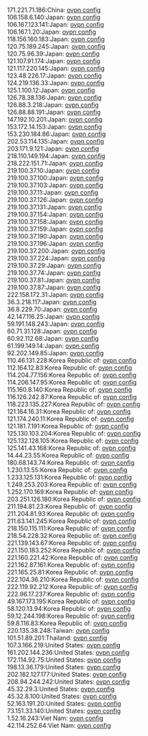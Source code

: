 171.221.71.186:China: [ovpn config](vpn/171_221_71_186.ovpn)  
106.158.6.140:Japan: [ovpn config](vpn/106_158_6_140.ovpn)  
106.167.123.141:Japan: [ovpn config](vpn/106_167_123_141.ovpn)  
106.167.1.20:Japan: [ovpn config](vpn/106_167_1_20.ovpn)  
118.156.160.183:Japan: [ovpn config](vpn/118_156_160_183.ovpn)  
120.75.189.245:Japan: [ovpn config](vpn/120_75_189_245.ovpn)  
120.75.96.39:Japan: [ovpn config](vpn/120_75_96_39.ovpn)  
121.107.91.174:Japan: [ovpn config](vpn/121_107_91_174.ovpn)  
121.117.220.145:Japan: [ovpn config](vpn/121_117_220_145.ovpn)  
123.48.226.17:Japan: [ovpn config](vpn/123_48_226_17.ovpn)  
124.219.136.33:Japan: [ovpn config](vpn/124_219_136_33.ovpn)  
125.1.100.12:Japan: [ovpn config](vpn/125_1_100_12.ovpn)  
126.78.38.136:Japan: [ovpn config](vpn/126_78_38_136.ovpn)  
126.88.3.218:Japan: [ovpn config](vpn/126_88_3_218.ovpn)  
126.88.88.191:Japan: [ovpn config](vpn/126_88_88_191.ovpn)  
147.192.10.201:Japan: [ovpn config](vpn/147_192_10_201.ovpn)  
153.172.14.153:Japan: [ovpn config](vpn/153_172_14_153.ovpn)  
153.230.184.86:Japan: [ovpn config](vpn/153_230_184_86.ovpn)  
202.53.114.135:Japan: [ovpn config](vpn/202_53_114_135.ovpn)  
203.171.9.121:Japan: [ovpn config](vpn/203_171_9_121.ovpn)  
218.110.149.194:Japan: [ovpn config](vpn/218_110_149_194.ovpn)  
218.222.151.71:Japan: [ovpn config](vpn/218_222_151_71.ovpn)  
219.100.37.10:Japan: [ovpn config](vpn/219_100_37_10.ovpn)  
219.100.37.100:Japan: [ovpn config](vpn/219_100_37_100.ovpn)  
219.100.37.103:Japan: [ovpn config](vpn/219_100_37_103.ovpn)  
219.100.37.11:Japan: [ovpn config](vpn/219_100_37_11.ovpn)  
219.100.37.126:Japan: [ovpn config](vpn/219_100_37_126.ovpn)  
219.100.37.131:Japan: [ovpn config](vpn/219_100_37_131.ovpn)  
219.100.37.154:Japan: [ovpn config](vpn/219_100_37_154.ovpn)  
219.100.37.158:Japan: [ovpn config](vpn/219_100_37_158.ovpn)  
219.100.37.159:Japan: [ovpn config](vpn/219_100_37_159.ovpn)  
219.100.37.190:Japan: [ovpn config](vpn/219_100_37_190.ovpn)  
219.100.37.196:Japan: [ovpn config](vpn/219_100_37_196.ovpn)  
219.100.37.200:Japan: [ovpn config](vpn/219_100_37_200.ovpn)  
219.100.37.224:Japan: [ovpn config](vpn/219_100_37_224.ovpn)  
219.100.37.29:Japan: [ovpn config](vpn/219_100_37_29.ovpn)  
219.100.37.74:Japan: [ovpn config](vpn/219_100_37_74.ovpn)  
219.100.37.81:Japan: [ovpn config](vpn/219_100_37_81.ovpn)  
219.100.37.87:Japan: [ovpn config](vpn/219_100_37_87.ovpn)  
222.158.172.31:Japan: [ovpn config](vpn/222_158_172_31.ovpn)  
36.3.218.117:Japan: [ovpn config](vpn/36_3_218_117.ovpn)  
36.8.229.70:Japan: [ovpn config](vpn/36_8_229_70.ovpn)  
42.147.116.25:Japan: [ovpn config](vpn/42_147_116_25.ovpn)  
59.191.148.243:Japan: [ovpn config](vpn/59_191_148_243.ovpn)  
60.71.31.128:Japan: [ovpn config](vpn/60_71_31_128.ovpn)  
60.92.112.68:Japan: [ovpn config](vpn/60_92_112_68.ovpn)  
61.199.149.14:Japan: [ovpn config](vpn/61_199_149_14.ovpn)  
92.202.149.85:Japan: [ovpn config](vpn/92_202_149_85.ovpn)  
110.46.131.228:Korea Republic of: [ovpn config](vpn/110_46_131_228.ovpn)  
112.164.12.83:Korea Republic of: [ovpn config](vpn/112_164_12_83.ovpn)  
114.204.77.156:Korea Republic of: [ovpn config](vpn/114_204_77_156.ovpn)  
114.206.147.95:Korea Republic of: [ovpn config](vpn/114_206_147_95.ovpn)  
115.160.8.140:Korea Republic of: [ovpn config](vpn/115_160_8_140.ovpn)  
116.126.242.87:Korea Republic of: [ovpn config](vpn/116_126_242_87.ovpn)  
118.223.135.227:Korea Republic of: [ovpn config](vpn/118_223_135_227.ovpn)  
121.164.16.31:Korea Republic of: [ovpn config](vpn/121_164_16_31.ovpn)  
121.174.240.11:Korea Republic of: [ovpn config](vpn/121_174_240_11.ovpn)  
121.181.7.191:Korea Republic of: [ovpn config](vpn/121_181_7_191.ovpn)  
125.130.103.204:Korea Republic of: [ovpn config](vpn/125_130_103_204.ovpn)  
125.132.128.105:Korea Republic of: [ovpn config](vpn/125_132_128_105.ovpn)  
125.141.43.168:Korea Republic of: [ovpn config](vpn/125_141_43_168.ovpn)  
14.44.23.55:Korea Republic of: [ovpn config](vpn/14_44_23_55.ovpn)  
180.68.143.74:Korea Republic of: [ovpn config](vpn/180_68_143_74.ovpn)  
1.230.13.55:Korea Republic of: [ovpn config](vpn/1_230_13_55.ovpn)  
1.233.125.131:Korea Republic of: [ovpn config](vpn/1_233_125_131.ovpn)  
1.249.253.203:Korea Republic of: [ovpn config](vpn/1_249_253_203.ovpn)  
1.252.170.169:Korea Republic of: [ovpn config](vpn/1_252_170_169.ovpn)  
203.251.126.180:Korea Republic of: [ovpn config](vpn/203_251_126_180.ovpn)  
211.194.81.23:Korea Republic of: [ovpn config](vpn/211_194_81_23.ovpn)  
211.204.81.93:Korea Republic of: [ovpn config](vpn/211_204_81_93.ovpn)  
211.63.141.245:Korea Republic of: [ovpn config](vpn/211_63_141_245.ovpn)  
218.150.115.111:Korea Republic of: [ovpn config](vpn/218_150_115_111.ovpn)  
218.54.228.32:Korea Republic of: [ovpn config](vpn/218_54_228_32.ovpn)  
221.139.143.67:Korea Republic of: [ovpn config](vpn/221_139_143_67.ovpn)  
221.150.183.252:Korea Republic of: [ovpn config](vpn/221_150_183_252.ovpn)  
221.160.221.42:Korea Republic of: [ovpn config](vpn/221_160_221_42.ovpn)  
221.162.87.161:Korea Republic of: [ovpn config](vpn/221_162_87_161.ovpn)  
221.165.25.81:Korea Republic of: [ovpn config](vpn/221_165_25_81.ovpn)  
222.104.36.210:Korea Republic of: [ovpn config](vpn/222_104_36_210.ovpn)  
222.119.92.212:Korea Republic of: [ovpn config](vpn/222_119_92_212.ovpn)  
222.96.17.237:Korea Republic of: [ovpn config](vpn/222_96_17_237.ovpn)  
49.167.173.195:Korea Republic of: [ovpn config](vpn/49_167_173_195.ovpn)  
58.120.13.94:Korea Republic of: [ovpn config](vpn/58_120_13_94.ovpn)  
59.12.244.198:Korea Republic of: [ovpn config](vpn/59_12_244_198.ovpn)  
59.8.116.83:Korea Republic of: [ovpn config](vpn/59_8_116_83.ovpn)  
220.135.38.248:Taiwan: [ovpn config](vpn/220_135_38_248.ovpn)  
101.51.89.201:Thailand: [ovpn config](vpn/101_51_89_201.ovpn)  
107.3.166.219:United States: [ovpn config](vpn/107_3_166_219.ovpn)  
161.202.144.236:United States: [ovpn config](vpn/161_202_144_236.ovpn)  
172.114.92.75:United States: [ovpn config](vpn/172_114_92_75.ovpn)  
198.13.36.179:United States: [ovpn config](vpn/198_13_36_179.ovpn)  
202.182.127.177:United States: [ovpn config](vpn/202_182_127_177.ovpn)  
208.94.244.242:United States: [ovpn config](vpn/208_94_244_242.ovpn)  
45.32.29.3:United States: [ovpn config](vpn/45_32_29_3.ovpn)  
45.32.8.100:United States: [ovpn config](vpn/45_32_8_100.ovpn)  
52.163.191.20:United States: [ovpn config](vpn/52_163_191_20.ovpn)  
73.151.33.140:United States: [ovpn config](vpn/73_151_33_140.ovpn)  
1.52.16.243:Viet Nam: [ovpn config](vpn/1_52_16_243.ovpn)  
42.114.252.64:Viet Nam: [ovpn config](vpn/42_114_252_64.ovpn)  
